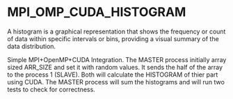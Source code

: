 # MPI_OMP_CUDA_HISTOGRAM

A histogram is a graphical representation that shows the frequency or count of data within specific intervals or bins, providing a visual summary of the data distribution.

Simple MPI+OpenMP+CUDA Integration.
The MASTER process initially array sized ARR_SIZE and set it with random values.
It sends the half of the array to the process 1 (SLAVE).
Both will calculate the HISTOGRAM of thier part using CUDA.
The MASTER process will sum the histograms and will run two tests to check for correctness. 

